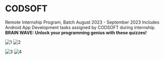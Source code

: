 # CODSOFT
Remote Internship Program, Batch August 2023 - September 2023
Includes Android App Development tasks assigned by CODSOFT during internship.
**BRAIN WAVE: Unlock your programming genius with these quizzes!**


![1](https://github.com/brunhild912/CODSOFT/assets/92753897/249a4727-881f-40d4-b96a-c44f49d6f5b5)
![2](https://github.com/brunhild912/CODSOFT/assets/92753897/106b63fb-7f7a-4363-b8f9-30db54f3adaa)

![3](https://github.com/brunhild912/CODSOFT/assets/92753897/a8e91f75-a70c-4616-9d24-f976ebb2c635)
![4](https://github.com/brunhild912/CODSOFT/assets/92753897/0d3f2de7-e526-4024-841b-0e425923753a)



